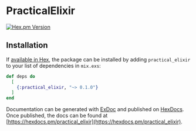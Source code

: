 # PracticalElixir
[![Hex.pm Version](https://img.shields.io/hexpm/v/practical_elixir.svg)](https://hex.pm/packages/practical_elixir) 
 
## Installation

If [available in Hex](https://hex.pm/docs/publish), the package can be installed
by adding `practical_elixir` to your list of dependencies in `mix.exs`:

```elixir
def deps do
  [
    {:practical_elixir, "~> 0.1.0"}
  ]
end
```

Documentation can be generated with [ExDoc](https://github.com/elixir-lang/ex_doc)
and published on [HexDocs](https://hexdocs.pm). Once published, the docs can
be found at [https://hexdocs.pm/practical_elixir](https://hexdocs.pm/practical_elixir).


